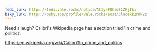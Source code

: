 ```yaml
---
fedi_link: https://fedi.vale.rocks/notice/AtIyaFQheu81ZFjIki
bsky_link: https://bsky.app/profile/vale.rocks/post/3lncekk2rnk2z
---
```


Need a laugh? Calibri's Wikipedia page has a section titled 'In crime and politics'.

<https://en.wikipedia.org/wiki/Calibri#In_crime_and_politics>
